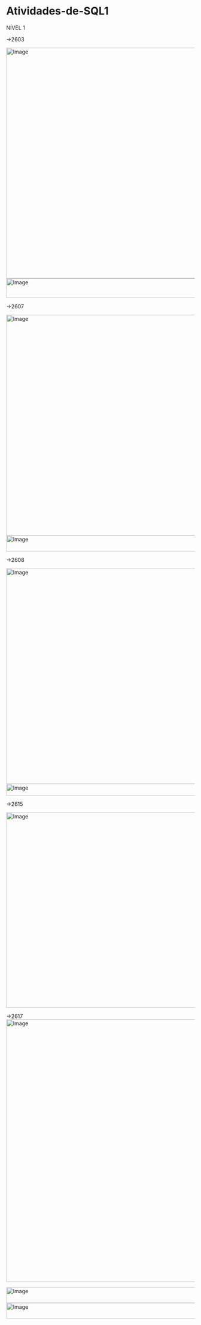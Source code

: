 # Atividades-de-SQL1
NÍVEL 1

->2603

<img width="1116" height="614" alt="Image" src="https://github.com/user-attachments/assets/fcb22b34-3479-4812-ae1d-7fb001e2070f" />
<img width="1078" height="52" alt="Image" src="https://github.com/user-attachments/assets/e9176d3a-a974-4013-b551-1817ec45a910" />

->2607

<img width="1083" height="587" alt="Image" src="https://github.com/user-attachments/assets/80d9ceee-a77a-446b-9208-27c0c4e0c1f4" />
<img width="1079" height="43" alt="Image" src="https://github.com/user-attachments/assets/1d00e8d4-8f8e-4c47-a05c-5f5b864bba29" />

->2608

<img width="796" height="574" alt="Image" src="https://github.com/user-attachments/assets/0de32d69-7da2-47b2-8cdf-de6a2ec4f55b" />
<img width="1069" height="31" alt="Image" src="https://github.com/user-attachments/assets/144aac27-8b82-4b7f-922f-191fae814cd5" />

->2615


<img width="1095" height="520" alt="Image" src="https://github.com/user-attachments/assets/5566d421-61a1-47f6-a698-0cfbfbdf772f" />


->2617
<img width="1209" height="699" alt="Image" src="https://github.com/user-attachments/assets/1d91a41d-9e99-48f4-b278-2deb6db58ff1" />

<img width="1072" height="42" alt="Image" src="https://github.com/user-attachments/assets/2dcbcb3f-44f1-4966-ac9e-05e50ec57085" />
<img width="1081" height="42" alt="Image" src="https://github.com/user-attachments/assets/170200e3-9a1e-473d-a6db-0979639d251c" />
